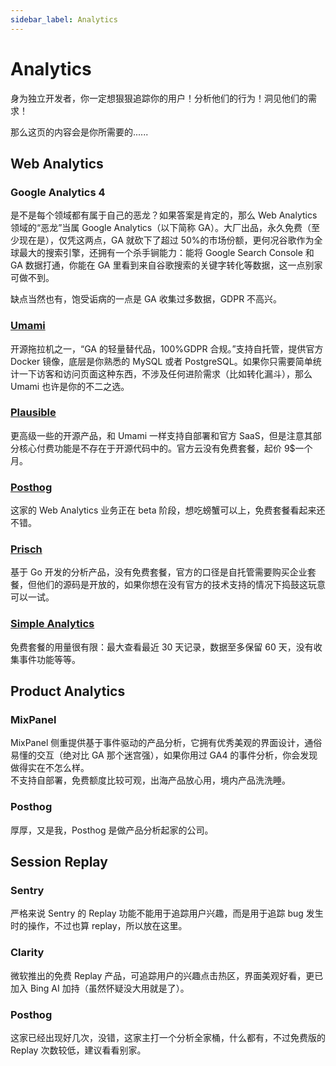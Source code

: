 ```yaml
---
sidebar_label: Analytics
---
```


# Analytics

身为独立开发者，你一定想狠狠追踪你的用户！分析他们的行为！洞见他们的需求！

那么这页的内容会是你所需要的......

## Web Analytics

### Google Analytics 4

是不是每个领域都有属于自己的恶龙？如果答案是肯定的，那么 Web Analytics 领域的“恶龙”当属 Google Analytics（以下简称 GA）。大厂出品，永久免费（至少现在是），仅凭这两点，GA 就砍下了超过 50%的市场份额，更何况谷歌作为全球最大的搜索引擎，还拥有一个杀手锏能力：能将 Google Search Console 和 GA 数据打通，你能在 GA 里看到来自谷歌搜索的关键字转化等数据，这一点别家可做不到。

缺点当然也有，饱受诟病的一点是 GA 收集过多数据，GDPR 不高兴。

### [Umami](https://github.com/umami-software/umami)

开源拖拉机之一，“GA 的轻量替代品，100%GDPR 合规。”支持自托管，提供官方 Docker 镜像，底层是你熟悉的 MySQL 或者 PostgreSQL。如果你只需要简单统计一下访客和访问页面这种东西，不涉及任何进阶需求（比如转化漏斗），那么 Umami 也许是你的不二之选。

### [Plausible](https://plausible.io/)

更高级一些的开源产品，和 Umami 一样支持自部署和官方 SaaS，但是注意其部分核心付费功能是不存在于开源代码中的。官方云没有免费套餐，起价 9$一个月。

### [Posthog](https://posthog.com/web-analytics)

这家的 Web Analytics 业务正在 beta 阶段，想吃螃蟹可以上，免费套餐看起来还不错。

### [Prisch](https://pirsch.io/)

基于 Go 开发的分析产品，没有免费套餐，官方的口径是自托管需要购买企业套餐，但他们的源码是开放的，如果你想在没有官方的技术支持的情况下捣鼓这玩意可以一试。

### [Simple Analytics](https://www.simpleanalytics.com/)

免费套餐的用量很有限：最大查看最近 30 天记录，数据至多保留 60 天，没有收集事件功能等等。

## Product Analytics

### MixPanel

MixPanel 侧重提供基于事件驱动的产品分析，它拥有优秀美观的界面设计，通俗易懂的交互（绝对比 GA 那个迷宫强），如果你用过 GA4 的事件分析，你会发现做得实在不怎么样。  
不支持自部署，免费额度比较可观，出海产品放心用，境内产品洗洗睡。

### Posthog

厚厚，又是我，Posthog 是做产品分析起家的公司。

## Session Replay

### Sentry

严格来说 Sentry 的 Replay 功能不能用于追踪用户兴趣，而是用于追踪 bug 发生时的操作，不过也算 replay，所以放在这里。

### Clarity

微软推出的免费 Replay 产品，可追踪用户的兴趣点击热区，界面美观好看，更已加入 Bing AI 加持（虽然怀疑没大用就是了）。

### Posthog

这家已经出现好几次，没错，这家主打一个分析全家桶，什么都有，不过免费版的 Replay 次数较低，建议看看别家。
